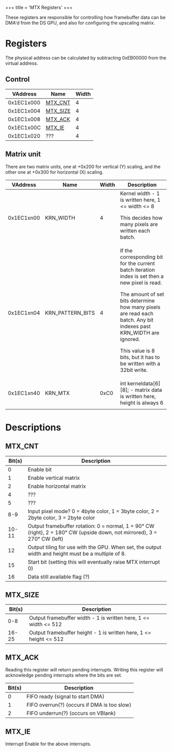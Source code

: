 +++
title = 'MTX Registers'
+++

These registers are responsible for controlling how framebuffer data can
be DMA'd from the DS GPU, and also for configuring the upscaling matrix.

# Registers

The physical address can be calculated by subtracting 0xEB00000 from the
virtual address.

## Control

| VAddress   | Name                             | Width |
|------------|----------------------------------|-------|
| 0x1EC1x000 | [MTX_CNT](#mtx_cnt "wikilink")   | 4     |
| 0x1EC1x004 | [MTX_SIZE](#mtx_size "wikilink") | 4     |
| 0x1EC1x008 | [MTX_ACK](#mtx_ack "wikilink")   | 4     |
| 0x1EC1x00C | [MTX_IE](#mtx_ie "wikilink")     | 4     |
| 0x1EC1x020 | ???                              | 4     |

## Matrix unit

There are two matrix units, one at +0x200 for vertical (Y) scaling, and
the other one at +0x300 for horizontal (X) scaling.

<table>
<thead>
<tr class="header">
<th>VAddress</th>
<th>Name</th>
<th>Width</th>
<th>Description</th>
</tr>
</thead>
<tbody>
<tr class="odd">
<td>0x1EC1xn00</td>
<td>KRN_WIDTH</td>
<td>4</td>
<td>Kernel width - 1 is written here, 1 &lt;= width &lt;= 8</p>
<p>This decides how many pixels are written each batch.</td>
</tr>
<tr class="even">
<td>0x1EC1xn04</td>
<td>KRN_PATTERN_BITS</td>
<td>4</td>
<td>If the corresponding bit for the current batch iteration index is
set then a new pixel is read.</p>
<p>The amount of set bits determine how many pixels are read each batch.
Any bit indexes past KRN_WIDTH are ignored.</p>
<p>This value is 8 bits, but it has to be written with a 32bit
write.</td>
</tr>
<tr class="odd">
<td>0x1EC1xn40</td>
<td>KRN_MTX</td>
<td>0xC0</td>
<td>int kerneldata[6][8]; - matrix data is written here, height is
always 6</td>
</tr>
<tr class="even">
<td></td>
<td></td>
<td></td>
<td></td>
</tr>
</tbody>
</table>

# Descriptions

## MTX_CNT

| Bit(s) | Description                                                                                                              |
|--------|--------------------------------------------------------------------------------------------------------------------------|
| 0      | Enable bit                                                                                                               |
| 1      | Enable vertical matrix                                                                                                   |
| 2      | Enable horizontal matrix                                                                                                 |
| 4      | ???                                                                                                                      |
| 5      | ???                                                                                                                      |
| 8-9    | Input pixel mode? 0 = 4byte color, 1 = 3byte color, 2 = 2byte color, 3 = 2byte color                                     |
| 10-11  | Output framebuffer rotation: 0 = normal, 1 = 90° CW (right), 2 = 180° CW (upside down, not mirrored), 3 = 270° CW (left) |
| 12     | Output tiling for use with the GPU. When set, the output width and height must be a multiple of 8.                       |
| 15     | Start bit (setting this will eventually raise MTX interrupt 0)                                                           |
| 16     | Data still available flag (?)                                                                                            |

## MTX_SIZE

| Bit(s) | Description                                                         |
|--------|---------------------------------------------------------------------|
| 0-8    | Output framebuffer width - 1 is written here, 1 \<= width \<= 512   |
| 16-25  | Output framebuffer height - 1 is written here, 1 \<= height \<= 512 |

## MTX_ACK

Reading this register will return pending interrupts. Writing this
register will acknowledge pending interrupts where the bits are set.

| Bit(s) | Description                                 |
|--------|---------------------------------------------|
| 0      | FIFO ready (signal to start DMA)            |
| 1      | FIFO overrun(?) (occurs if DMA is too slow) |
| 2      | FIFO underrun(?) (occurs on VBlank)         |

## MTX_IE

Interrupt Enable for the above interrupts.
